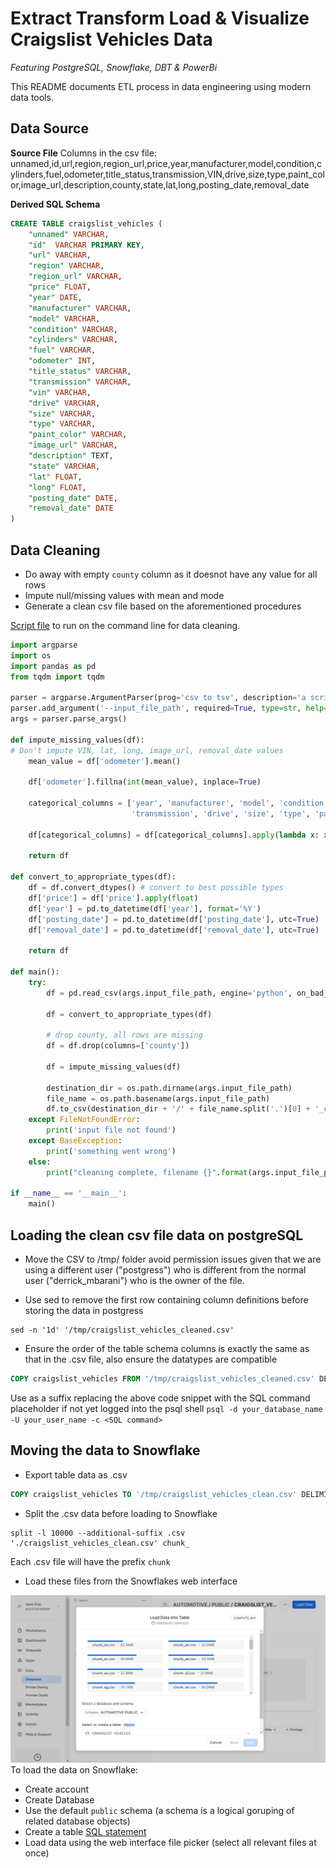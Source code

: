 # Extract Transform Load & Visualize Craigslist Vehicles Data

*Featuring PostgreSQL, Snowflake, DBT & PowerBi*

This README documents ETL process in data engineering using modern data tools.

## Data Source

**Source File**
Columns in the csv file:
unnamed,id,url,region,region_url,price,year,manufacturer,model,condition,cylinders,fuel,odometer,title_status,transmission,VIN,drive,size,type,paint_color,image_url,description,county,state,lat,long,posting_date,removal_date

**Derived SQL Schema**
<a name="SQL_schema"></a>

```SQL
CREATE TABLE craigslist_vehicles (
	"unnamed" VARCHAR,
	"id"  VARCHAR PRIMARY KEY,
	"url" VARCHAR,
	"region" VARCHAR,
	"region_url" VARCHAR,
	"price" FLOAT,
	"year" DATE,
	"manufacturer" VARCHAR,
	"model" VARCHAR,
	"condition" VARCHAR,
	"cylinders" VARCHAR,
	"fuel" VARCHAR,
	"odometer" INT,
	"title_status" VARCHAR,
	"transmission" VARCHAR,
	"vin" VARCHAR,
	"drive" VARCHAR,
	"size" VARCHAR,
	"type" VARCHAR,
	"paint_color" VARCHAR,
	"image_url" VARCHAR,
	"description" TEXT,
	"state" VARCHAR,
	"lat" FLOAT,
	"long" FLOAT,
	"posting_date" DATE,
	"removal_date" DATE
)
```

## Data Cleaning

* Do away with empty `county` column as it doesnot have any value for all rows
* Impute null/missing values with mean and mode
* Generate a clean csv file based on the aforementioned procedures

[Script file](./clean_csv.py) to run on the command line for data cleaning.

```Python
import argparse
import os
import pandas as pd
from tqdm import tqdm

parser = argparse.ArgumentParser(prog='csv to tsv', description='a script that converts csv to tsv line by line')
parser.add_argument('--input_file_path', required=True, type=str, help='path to .csv file')
args = parser.parse_args()

def impute_missing_values(df):
# Don't impute VIN, lat, long, image_url, removal_date values
    mean_value = df['odometer'].mean()

    df['odometer'].fillna(int(mean_value), inplace=True)

    categorical_columns = ['year', 'manufacturer', 'model', 'condition', 'cylinders', 'fuel', 'title_status',
                           'transmission', 'drive', 'size', 'type', 'paint_color', 'posting_date']

    df[categorical_columns] = df[categorical_columns].apply(lambda x: x.fillna(x.mode().iloc[0]))

    return df

def convert_to_appropriate_types(df):
    df = df.convert_dtypes() # convert to best possible types
    df['price'] = df['price'].apply(float)
    df['year'] = pd.to_datetime(df['year'], format='%Y')
    df['posting_date'] = pd.to_datetime(df['posting_date'], utc=True)
    df['removal_date'] = pd.to_datetime(df['removal_date'], utc=True)

    return df

def main():
    try:
        df = pd.read_csv(args.input_file_path, engine='python', on_bad_lines='warn')

        df = convert_to_appropriate_types(df)

        # drop county, all rows are missing
        df = df.drop(columns=['county'])

        df = impute_missing_values(df)

        destination_dir = os.path.dirname(args.input_file_path)
        file_name = os.path.basename(args.input_file_path)
        df.to_csv(destination_dir + '/' + file_name.split('.')[0] + '_cleaned.csv', index=False)
    except FileNotFoundError:
        print('input file not found')
    except BaseException:
        print('something went wrong')
    else:
        print("cleaning complete, filename {}".format(args.input_file_path))

if __name__ == '__main__':
    main()
```

## Loading the clean csv file data on postgreSQL

* Move the CSV to /tmp/ folder avoid permission issues given that we are using a different user ("postgress") who is different from the normal user ("derrick_mbarani") who is the owner of the file.

* Use sed to remove the first row containing column definitions before storing the data in postgress

```Shell
sed -n '1d' '/tmp/craigslist_vehicles_cleaned.csv'
```

* Ensure the order of the table schema columns is exactly the same as that in the .csv file, also ensure the datatypes are compatible

```SQL
COPY craigslist_vehicles FROM '/tmp/craigslist_vehicles_cleaned.csv' DELIMITER ',' CSV HEADER;
```

Use as a suffix replacing the above code snippet with the SQL command placeholder if not yet logged into the psql shell
`psql -d your_database_name -U your_user_name -c <SQL command>`

## Moving the data to Snowflake

* Export table data as .csv
```SQL
COPY craigslist_vehicles TO '/tmp/craigslist_vehicles_clean.csv' DELIMITER ',' CSV HEADER;
```

* Split the .csv data before loading to Snowflake

```shell
split -l 10000 --additional-suffix .csv './craigslist_vehicles_clean.csv' chunk_
```
Each .csv file will have the prefix `chunk`

* Load these files from the Snowflakes web interface

![Snowflake dashboard image showing manual data](./../screenshots/Screenshot%202023-11-09%20171459.png)
To load the data on Snowflake:
* Create account
* Create Database
* Use the default `public` schema (a schema is a logical goruping of related database objects)
* Create a table [SQL statement](#SQL_schema)
* Load data using the web interface file picker (select all relevant files at once)